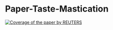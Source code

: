 # Paper-Taste-Mastication


[![Coverage of the paper by REUTERS](https://github.com/Grzegorr/Paper-Taste-Mastication/blob/main/README_media/Thumbnail.jpg)](https://www.youtube.com/watch?v=ms78UF4-4cw)
